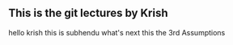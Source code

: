 ## This is the git lectures by Krish
hello
krish
this is subhendu
what's next
this the 3rd
Assumptions
